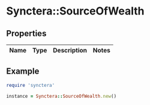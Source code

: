 # Synctera::SourceOfWealth

## Properties

| Name | Type | Description | Notes |
| ---- | ---- | ----------- | ----- |

## Example

```ruby
require 'synctera'

instance = Synctera::SourceOfWealth.new()
```

